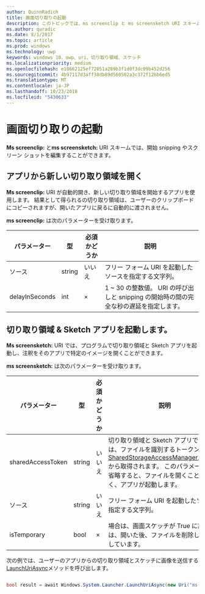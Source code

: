 ```yaml
---
author: QuinnRadich
title: 画面切り取りの起動
description: このトピックでは、ms screenclip と ms screensketch URI スキームについて説明します。 アプリは、これらの URI スキームを使用して、切り取り領域と Sketch アプリを起動したり、新しい切り取り領域を開いたりすることができます。
ms.author: quradic
ms.date: 8/1/2017
ms.topic: article
ms.prod: windows
ms.technology: uwp
keywords: windows 10、uwp、uri、切り取り領域、スケッチ
ms.localizationpriority: medium
ms.openlocfilehash: e18662125ef72051a289b3f1d0f3dc09b452d256
ms.sourcegitcommit: 4b97117d3aff38db89d560502a3c372f12bb6ed5
ms.translationtype: MT
ms.contentlocale: ja-JP
ms.lasthandoff: 10/23/2018
ms.locfileid: "5430633"
---
```

# <a name="launch-screen-snipping"></a>画面切り取りの起動

**Ms screenclip:** と**ms screensketch:** URI スキームでは、開始 snipping やスクリーン ショットを編集することができます。

## <a name="open-a-new-snip-from-your-app"></a>アプリから新しい切り取り領域を開く

**Ms screenclip:** URI が自動的開き、新しい切り取り領域を開始するアプリを使用します。 結果として得られるの切り取り領域は、ユーザーのクリップボードにコピーされますが、開いたアプリに戻るに自動的に渡されません。

**ms screenclip:** は次のパラメーターを受け取ります。

| パラメーター | 型 | 必須かどうか | 説明 |
| --- | --- | --- | --- |
| ソース | string | いいえ | フリー フォーム URI を起動したソースを指定する文字列。 |
| delayInSeconds | int | × | 1 ~ 30 の整数値。 URI の呼び出しと snipping の開始時の間の完全な秒の遅延を指定します。 |

## <a name="launching-the-snip--sketch-app"></a>切り取り領域 & Sketch アプリを起動します。

**Ms screensketch:** URI では、プログラムで切り取り領域と Sketch アプリを起動し、注釈をそのアプリで特定のイメージを開くことができます。

**ms screensketch:** は次のパラメーターを受け取ります。

| パラメーター | 型 | 必須かどうか | 説明 |
| --- | --- | --- | --- |
| sharedAccessToken | string | いいえ | 切り取り領域と Sketch アプリで開くには、ファイルを識別するトークンです。 [SharedStorageAccessManager.AddFile](https://docs.microsoft.com/uwp/api/windows.applicationmodel.datatransfer.sharedstorageaccessmanager.addfile)から取得されます。 このパラメーターを省略すると、ファイルを開くことがなく、アプリが起動します。 |
| ソース | string | いいえ | フリー フォーム URI を起動したソースを指定する文字列。 |
| isTemporary | bool | × | 場合は、画面スケッチが True に設定は、開いた後、ファイルを削除しようとしています。 |

次の例では、ユーザーのアプリからの切り取り領域とスケッチに画像を送信する[LaunchUriAsync](https://docs.microsoft.com/uwp/api/Windows.System.Launcher#Windows_System_Launcher_LaunchUriAsync_Windows_Foundation_Uri_)メソッドを呼び出します。

```csharp

bool result = await Windows.System.Launcher.LaunchUriAsync(new Uri("ms-screensketch:edit?source=MyApp&isTemporary=false&sharedAccessToken=2C37ADDA-B054-40B5-8B38-11CED1E1A2D"));

```